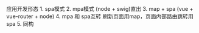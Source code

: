 应用开发形态
    1. spa模式
    2. mpa模式 (node + swig)直出
    3. map + spa  (vue + vue-router + node)
    4. mpa 和 spa互转   刷新页面用map，页面内部路由跳转用spa
    5. 同构
    



